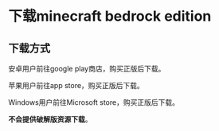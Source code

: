 # 下载minecraft bedrock edition

## 下载方式

安卓用户前往google play商店，购买正版后下载。

苹果用户前往app store，购买正版后下载。

Windows用户前往Microsoft store，购买正版后下载。

**不会提供破解版资源下载**。